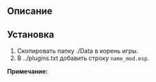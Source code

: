 ## Описание



## Установка

1. Скопировать папку ./Data в корень игры.
1. В ../plugins.txt добавить строку `name_mod.esp`.

**Примечание:**
